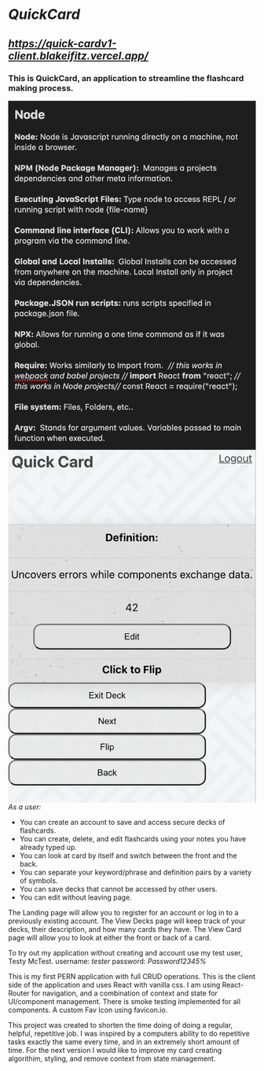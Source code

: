 # _QuickCard_
 ## *https://quick-cardv1-client.blakeifitz.vercel.app/*

### This is QuickCard, an application to streamline the flashcard making process.

<img align="left" src="screenshots\notes.png" />
<img align="left" src="screenshots\card.png" />

_As a user:_

- You can create an account to save and access secure decks of flashcards.
- You can create, delete, and edit flashcards using your notes you have already typed up.
- You can look at card by itself and switch between the front and the back.
- You can separate your keyword/phrase and definition pairs by a variety of symbols.
- You can save decks that cannot be accessed by other users.
- You can edit without leaving page.

The Landing page will allow you to register for an account or log in to a previously existing account.
The View Decks page will keep track of your decks, their description, and how many cards they have.
The View Card page will allow you to look at either the front or back of a card.

To try out my application without creating and account use my test user, Testy McTest.
 username: _tester_  password: _Password12345%_


This is my first PERN application with full CRUD operations. This is the client side of the application and uses React with vanilla css. I am using React-Router for navigation, and a combination of context and state for UI/component management. There is smoke testing implemented for all components. A custom Fav Icon using favicon.io.


This project was created to shorten the time doing of doing a regular, helpful, repetitive job. I was inspired by a computers ability to do repetitive tasks exactly the same every time, and in an extremely short amount of time. For the next version I would like to improve my card creating algorithim, styling, and remove context from state management.
